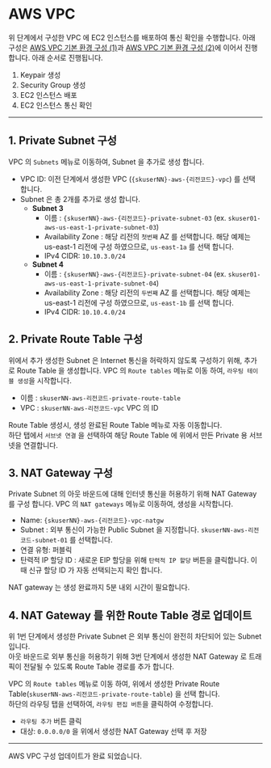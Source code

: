 # AWS VPC 

위 단계에서 구성한 VPC 에 EC2 인스턴스를 배포하여 통신 확인을 수행합니다.
아래 구성은 [AWS VPC 기본 환경 구성 (1)](../01-01-AWS-VPC/README.md)과 [AWS VPC 기본 환경 구성 (2)](../01-02-AWS-VPC-NAT-Gateway/README.md)에 이어서 진행합니다. 
아래 순서로 진행됩니다.

1. Keypair 생성
2. Security Group 생성
3. EC2 인스턴스 배포
4. EC2 인스턴스 통신 확인


---
## 1. Private Subnet 구성
VPC 의 `Subnets` 메뉴로 이동하여, Subnet 을 추가로 생성 합니다.

- VPC ID: 이전 단계에서 생성한 VPC (`{skuserNN}-aws-{리전코드}-vpc`) 를 선택 합니다.
- Subnet 은 총 2개를 추가로 생성 합니다.
    * **Subnet 3**
      * 이름 : `{skuserNN}-aws-{리전코드}-private-subnet-03` (ex. `skuser01-aws-us-east-1-private-subnet-03`)
      * Availability Zone : 해당 리전의 `첫번째` AZ 를 선택합니다. 해당 예제는 us-east-1 리전에 구성 하였으므로, `us-east-1a` 를 선택 합니다.
      * IPv4 CIDR: `10.10.3.0/24`
    * **Subnet 4**
      * 이름 : `{skuserNN}-aws-{리전코드}-private-subnet-04` (ex. `skuser01-aws-us-east-1-private-subnet-04`)
      * Availability Zone : 해당 리전의 `두번째` AZ 를 선택합니다. 해당 예제는 us-east-1 리전에 구성 하였으므로, `us-east-1b` 를 선택 합니다.
      * IPv4 CIDR: `10.10.4.0/24`

## 2. Private Route Table 구성
위에서 추가 생성한 Subnet 은 Internet 통신을 허락하지 않도록 구성하기 위해, 추가로 Route Table 을 생성합니다. 
VPC 의 `Route tables` 메뉴로 이동 하여, `라우팅 테이블 생성`을 시작합니다.  

- 이름 : `skuserNN-aws-리전코드-private-route-table`
- VPC : `skuserNN-aws-리전코드-vpc` VPC 의 ID 

Route Table 생성시, 생성 완료된 Route Table 메뉴로 자동 이동합니다.  
하단 탭에서 `서브넷 연결` 을 선택하여 해당 Route Table 에 위에서 만든 Private 용 서브넷을 연결합니다.  


## 3. NAT Gateway 구성
Private Subnet 의 아웃 바운드에 대해 인터넷 통신을 허용하기 위해 NAT Gateway 를 구성 합니다.
VPC 의 `NAT gateways` 메뉴로 이동하여, 생성을 시작합니다.

- Name: `{skuserNN}-aws-{리전코드}-vpc-natgw`
- Subnet : 외부 통신이 가능한 Public Subnet 을 지정합니다. `skuserNN-aws-리전코드-subnet-01` 를 선택합니다.
- 연결 유형: 퍼블릭
- 탄력적 IP 할당 ID : 새로운 EIP 할당을 위해 `탄력적 IP 할당` 버튼을 클릭합니다. 이때 신규 할당 ID 가 자동 선택되는지 확인 합니다. 

NAT gateway 는 생성 완료까지 5분 내외 시간이 필요합니다.


## 4. NAT Gateway 를 위한 Route Table 경로 업데이트
위 1번 단계에서 생성한 Private Subnet 은 외부 통신이 완전히 차단되어 있는 Subnet 입니다.  
아웃 바운드로 외부 통신을 허용하기 위해 3번 단계에서 생성한 NAT Gateway 로 트래픽이 전달될 수 있도록 Route Table  경로를 추가 합니다.  

VPC 의 `Route tables` 메뉴로 이동 하여, 위에서 생성한 Private Route Table(`skuserNN-aws-리전코드-private-route-table`) 을 선택 합니다.  
하단의 라우팅 탭을 선택하여, `라우팅 편집 버튼`을 클릭하여 수정합니다.  

- `라우팅 추가` 버튼 클릭  
- 대상: `0.0.0.0/0` 을 위에서 생성한 NAT Gateway 선택 후 저장   

---

AWS VPC 구성 업데이트가 완료 되었습니다.
